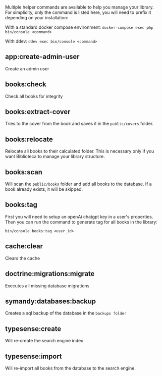Multiple helper commands are available to help you manage your library. 
For simplicity, only the command is listed here, you will need to prefix it depending on your installation:


With a standard docker compose environment: `docker-compose exec php bin/console <command>`

With ddev: `ddev exec bin/console <command>`

## app:create-admin-user
Create an admin user
## books:check  
Check all books for integrity
## books:extract-cover                       
Tries to the cover from the book and saves it in the `public/covers` folder.
## books:relocate                            
Relocate all books to their calculated folder. This is necessary only if you want Biblioteca to manage your library structure.

## books:scan                                
Will scan the `public/books` folder and add all books to the database. If a book already exists, it will be skipped.
## books:tag                                 
First you will need to setup an openAi chatgpt key in a user's properties. 
Then you can run the command to generate tag for all books in the library:
```
bin/console books:tag <user_id>
```

## cache:clear                               
Clears the cache
## doctrine:migrations:migrate               
Executes all missing database migrations
## symandy:databases:backup                  
Creates a sql backup of the database in the `backups folder`
## typesense:create                          
Will re-create the search engine index
## typesense:import                          
Will re-import all books from the database to the search engine.

